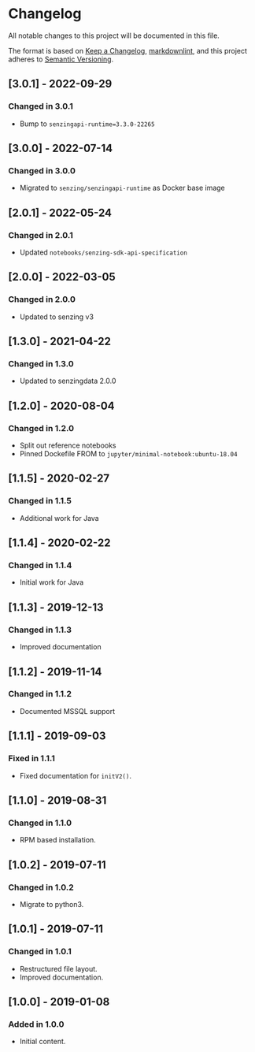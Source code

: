 # Changelog

All notable changes to this project will be documented in this file.

The format is based on [Keep a Changelog](https://keepachangelog.com/en/1.0.0/),
[markdownlint](https://dlaa.me/markdownlint/),
and this project adheres to [Semantic Versioning](https://semver.org/spec/v2.0.0.html).

## [3.0.1] - 2022-09-29

### Changed in 3.0.1

- Bump to `senzingapi-runtime=3.3.0-22265`

## [3.0.0] - 2022-07-14

### Changed in 3.0.0

- Migrated to `senzing/senzingapi-runtime` as Docker base image

## [2.0.1] - 2022-05-24

### Changed in 2.0.1

- Updated `notebooks/senzing-sdk-api-specification`

## [2.0.0] - 2022-03-05

### Changed in 2.0.0

- Updated to senzing v3

## [1.3.0] - 2021-04-22

### Changed in 1.3.0

- Updated to senzingdata 2.0.0

## [1.2.0] - 2020-08-04

### Changed in 1.2.0

- Split out reference notebooks
- Pinned Dockefile FROM to `jupyter/minimal-notebook:ubuntu-18.04`

## [1.1.5] - 2020-02-27

### Changed in 1.1.5

- Additional work for Java

## [1.1.4] - 2020-02-22

### Changed in 1.1.4

- Initial work for Java

## [1.1.3] - 2019-12-13

### Changed in 1.1.3

- Improved documentation

## [1.1.2] - 2019-11-14

### Changed in 1.1.2

- Documented MSSQL support

## [1.1.1] - 2019-09-03

### Fixed in 1.1.1

- Fixed documentation for `initV2()`.

## [1.1.0] - 2019-08-31

### Changed in 1.1.0

- RPM based installation.

## [1.0.2] - 2019-07-11

### Changed in 1.0.2

- Migrate to python3.

## [1.0.1] - 2019-07-11

### Changed in 1.0.1

- Restructured file layout.
- Improved documentation.

## [1.0.0] - 2019-01-08

### Added in 1.0.0

- Initial content.
